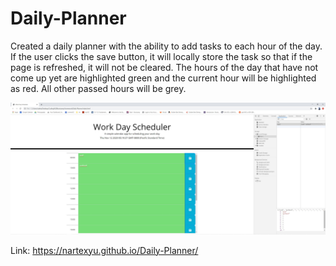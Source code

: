 # Daily-Planner   
    
Created a daily planner with the ability to add tasks to each hour of the day. If the user clicks the save button, it will locally store the task so that if the page is refreshed, it will not be cleared. The hours of the day that have not come up yet are highlighted green and the current hour will be highlighted as red. All other passed hours will be grey.   
   
![Screenshot](daily-planner.JPG)   
   
Link: https://nartexyu.github.io/Daily-Planner/
